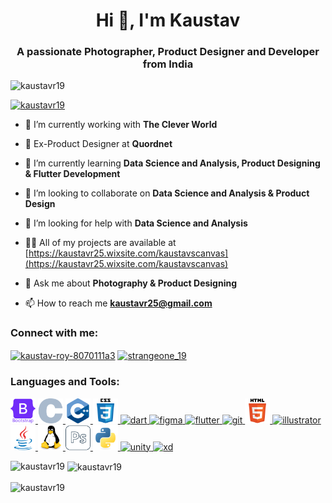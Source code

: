 <h1 align="center">Hi 👋, I'm Kaustav</h1>
<h3 align="center">A passionate Photographer, Product Designer and Developer from India</h3>

<p align="left"> <img src="https://komarev.com/ghpvc/?username=kaustavr19&label=Profile%20views&color=0e29b4&style=flat" alt="kaustavr19" /> </p>

<p align="left"> <a href="https://github.com/ryo-ma/github-profile-trophy"><img src="https://github-profile-trophy.vercel.app/?username=kaustavr19" alt="kaustavr19" /></a> </p>

- 🔭 I’m currently working with **The Clever World**

- 🔭 Ex-Product Designer at **Quordnet**

- 🌱 I’m currently learning **Data Science and Analysis, Product Designing & Flutter Development**

- 👯 I’m looking to collaborate on **Data Science and Analysis & Product Design**

- 🤝 I’m looking for help with **Data Science and Analysis**

- 👨‍💻 All of my projects are available at [https://kaustavr25.wixsite.com/kaustavscanvas](https://kaustavr25.wixsite.com/kaustavscanvas)

- 💬 Ask me about **Photography & Product Designing**

- 📫 How to reach me **kaustavr25@gmail.com**

<h3 align="left">Connect with me:</h3>
<p align="left">
<a href="https://linkedin.com/in/kaustav-roy-8070111a3" target="blank"><img align="center" src="https://cdn.jsdelivr.net/npm/simple-icons@3.0.1/icons/linkedin.svg" alt="kaustav-roy-8070111a3" height="30" width="40" /></a>
<a href="https://instagram.com/strangeone_19" target="blank"><img align="center" src="https://cdn.jsdelivr.net/npm/simple-icons@3.0.1/icons/instagram.svg" alt="strangeone_19" height="30" width="40" /></a>
</p>

<h3 align="left">Languages and Tools:</h3>
<p align="left"> <a href="https://getbootstrap.com" target="_blank"> <img src="https://raw.githubusercontent.com/devicons/devicon/master/icons/bootstrap/bootstrap-plain-wordmark.svg" alt="bootstrap" width="40" height="40"/> </a> <a href="https://www.cprogramming.com/" target="_blank"> <img src="https://raw.githubusercontent.com/devicons/devicon/master/icons/c/c-original.svg" alt="c" width="40" height="40"/> </a> <a href="https://www.w3schools.com/cpp/" target="_blank"> <img src="https://raw.githubusercontent.com/devicons/devicon/master/icons/cplusplus/cplusplus-original.svg" alt="cplusplus" width="40" height="40"/> </a> <a href="https://www.w3schools.com/css/" target="_blank"> <img src="https://raw.githubusercontent.com/devicons/devicon/master/icons/css3/css3-original-wordmark.svg" alt="css3" width="40" height="40"/> </a> <a href="https://dart.dev" target="_blank"> <img src="https://www.vectorlogo.zone/logos/dartlang/dartlang-icon.svg" alt="dart" width="40" height="40"/> </a> <a href="https://www.figma.com/" target="_blank"> <img src="https://www.vectorlogo.zone/logos/figma/figma-icon.svg" alt="figma" width="40" height="40"/> </a> <a href="https://flutter.dev" target="_blank"> <img src="https://www.vectorlogo.zone/logos/flutterio/flutterio-icon.svg" alt="flutter" width="40" height="40"/> </a> <a href="https://git-scm.com/" target="_blank"> <img src="https://www.vectorlogo.zone/logos/git-scm/git-scm-icon.svg" alt="git" width="40" height="40"/> </a> <a href="https://www.w3.org/html/" target="_blank"> <img src="https://raw.githubusercontent.com/devicons/devicon/master/icons/html5/html5-original-wordmark.svg" alt="html5" width="40" height="40"/> </a> <a href="https://www.adobe.com/in/products/illustrator.html" target="_blank"> <img src="https://www.vectorlogo.zone/logos/adobe_illustrator/adobe_illustrator-icon.svg" alt="illustrator" width="40" height="40"/> </a> <a href="https://www.java.com" target="_blank"> <img src="https://raw.githubusercontent.com/devicons/devicon/master/icons/java/java-original.svg" alt="java" width="40" height="40"/> </a> <a href="https://www.linux.org/" target="_blank"> <img src="https://raw.githubusercontent.com/devicons/devicon/master/icons/linux/linux-original.svg" alt="linux" width="40" height="40"/> </a> <a href="https://www.photoshop.com/en" target="_blank"> <img src="https://raw.githubusercontent.com/devicons/devicon/master/icons/photoshop/photoshop-line.svg" alt="photoshop" width="40" height="40"/> </a> <a href="https://www.python.org" target="_blank"> <img src="https://raw.githubusercontent.com/devicons/devicon/master/icons/python/python-original.svg" alt="python" width="40" height="40"/> </a> <a href="https://unity.com/" target="_blank"> <img src="https://www.vectorlogo.zone/logos/unity3d/unity3d-icon.svg" alt="unity" width="40" height="40"/> </a> <a href="https://www.adobe.com/products/xd.html" target="_blank"> <img src="https://cdn.worldvectorlogo.com/logos/adobe-xd.svg" alt="xd" width="40" height="40"/> </a> </p>

<p><img align="left" src="https://github-readme-stats.vercel.app/api/top-langs?username=kaustavr19&show_icons=true&locale=en&layout=compact" alt="kaustavr19" /></p>

<p>&nbsp;<img align="center" src="https://github-readme-stats.vercel.app/api?username=kaustavr19&show_icons=true&locale=en" alt="kaustavr19" /></p>

<p><img align="center" src="https://github-readme-streak-stats.herokuapp.com/?user=kaustavr19&" alt="kaustavr19" /></p>
